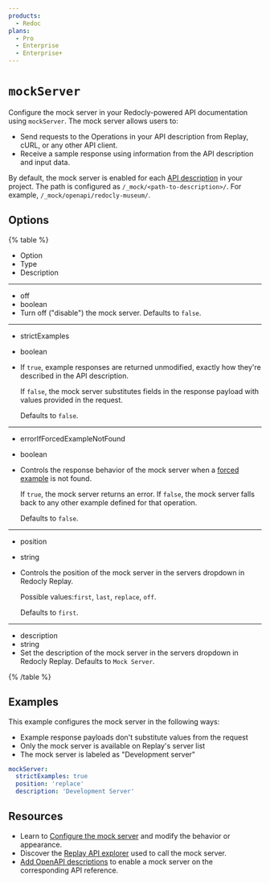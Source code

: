 ```yaml
---
products:
  - Redoc
plans:
  - Pro
  - Enterprise
  - Enterprise+
---
```

# `mockServer`

Configure the mock server in your Redocly-powered API documentation using `mockServer`. The mock server allows users to:

- Send requests to the Operations in your API description from Replay, cURL, or any other API client.
- Receive a sample response using information from the API description and input data.

By default, the mock server is enabled for each [API description](https://redocly.com/docs/resources/learning-openapi) in your project. The path is configured as `/_mock/<path-to-description>/`. For example, `/_mock/openapi/redocly-museum/`.

## Options

{% table %}

- Option
- Type
- Description

---

- off
- boolean
- Turn off ("disable") the mock server. Defaults to `false`.

---

- strictExamples
- boolean
-
  If `true`, example responses are returned unmodified, exactly how they're described in the API description.

  If `false`, the mock server substitutes fields in the response payload with values provided in the request.

  Defaults to `false`.

---

- errorIfForcedExampleNotFound
- boolean
-
  Controls the response behavior of the mock server when a [forced example](../content/api-docs/configure-mock-server.md#understand-strict-examples) is not found.  

  If `true`, the mock server returns an error. If `false`, the mock server falls back to any other example defined for that operation.

  Defaults to `false`.

---

- position
- string
-
  Controls the position of the mock server in the servers dropdown in Redocly Replay.

  Possible values:`first`, `last`, `replace`, `off`.
  
  Defaults to `first`.

---

- description
- string
- Set the description of the mock server in the servers dropdown in Redocly Replay. Defaults to `Mock Server`.

{% /table %}

## Examples

This example configures the mock server in the following ways:

- Example response payloads don't substitute values from the request
- Only the mock server is available on Replay's server list
- The mock server is labeled as "Development server"

```yaml
mockServer:
  strictExamples: true
  position: 'replace'
  description: 'Development Server'
```

## Resources

- Learn to [Configure the mock server](../content/api-docs/configure-mock-server.md) and modify the behavior or appearance.
- Discover the [Replay API explorer](../setup/concepts/replay.md) used to call the mock server.
- [Add OpenAPI descriptions](../content/api-docs/add-openapi-docs.md) to enable a mock server on the corresponding API reference.
